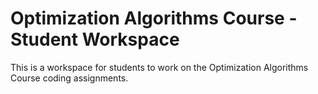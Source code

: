 # Optimization Algorithms Course - Student Workspace

This is a workspace for students to work on the Optimization Algorithms
Course coding assignments.

